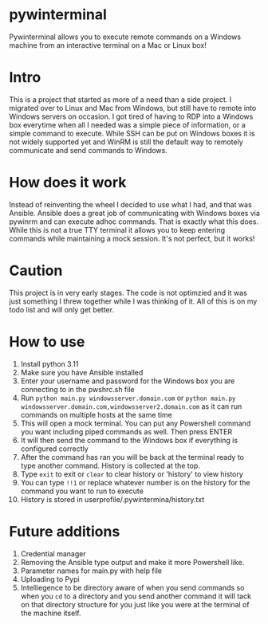 # pywinterminal

Pywinterminal allows you to execute remote commands on a Windows machine from an interactive terminal on a Mac or Linux box!

# Intro

This is a project that started as more of a need than a side project. I migrated over to Linux and Mac from Windows, but still have to remote into Windows servers on occasion. I got tired of having to RDP into a Windows box everytime when all I needed was a simple piece of information, or a simple command to execute. While SSH can be put on Windows boxes it is not widely supported yet and WinRM is still
the default way to remotely communicate and send commands to Windows.

# How does it work

Instead of reinventing the wheel I decided to use what I had, and that was Ansible. Ansible does a great job of communicating with Windows boxes via pywinrm and can execute adhoc commands. That is exactly what this does. While this is not a true TTY terminal it allows you to keep entering commands while maintaining a mock session. It's not perfect, but it works!

# Caution

This project is in very early stages. The code is not optimzied and it was just something I threw together while I was thinking of it.
All of this is on my todo list and will only get better.

# How to use

1. Install python 3.11
2. Make sure you have Ansible installed
3. Enter your username and password for the Windows box you are connecting to in the pwshrc.sh file
4. Run `python main.py windowsserver.domain.com` or `python main.py windowsserver.domain.com,windowsserver2.domain.com` as
   it can run commands on multiple hosts at the same time
5. This will open a mock terminal. You can put any Powershell command you want including piped commands as well. Then press ENTER
6. It will then send the command to the Windows box if everything is configured correctly
7. After the command has ran you will be back at the terminal ready to type another command. History is collected at the top.
8. Type `exit` to exit or `clear` to clear history or 'history' to view history
9. You can type `!!1` or replace whatever number is on the history for the command you want to run to execute
10. History is stored in userprofile/.pywintermina/history.txt

# Future additions

1. Credential manager
2. Removing the Ansible type output and make it more Powershell like.
3. Parameter names for main.py with help file
4. Uploading to Pypi
5. Intelliegence to be directory aware of when you send commands so when you `cd` to a directory and you send another command
   it will tack on that directory structure for you just like you were at the terminal of the machine itself.

